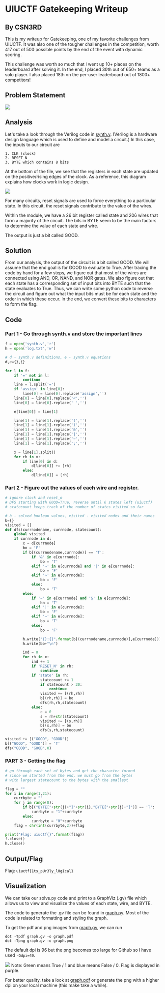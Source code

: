 # UIUCTF Gatekeeping Writeup
## By CSN3RD

This is my writeup for Gatekeeping, one of my favorite challenges from UIUCTF. It was also one of the tougher challenges in the competition, worth 417 out of 500 possible points by the end of the event with dynamic scoring.

This challenge was worth so much that I went up 10+ places on the leaderboard after solving it. In the end, I placed 30th out of 650+ teams as a solo player. I also placed 18th on the per-user leaderboard out of 1800+ competitors!

## Problem Statement
![](ProblemStatement.png)

## Analysis
Let's take a look through the Verilog code in [synth.v](synth.v). (Verilog is a hardware design language which is used to define and model a circuit.) In this case, the inputs to our circuit are

```
1. CLK (clock)
2. RESET_N
3. BYTE which contains 8 bits
```

At the bottom of the file, we see that the registers in each state are updated on the positive/rising edges of the clock. As a reference, this diagram explains how clocks work in logic design.

![](clock.jpeg)

For many circuits, reset signals are used to force everything to a particular state. In this circuit, the reset signals contribute to the value of the wires.

Within the module, we have a 26 bit register called state and 206 wires that form a majority of the circuit. The bits in BYTE seem to be the main factors to determine the value of each state and wire.

The output is just a bit called GOOD.

## Solution

From our analysis, the output of the circuit is a bit called GOOD. We will assume that the end goal is for GOOD to evaluate to True. After tracing the code by hand for a few steps, we figure out that most of the wires are connected using AND, OR, NAND, and NOR gates. We also figure out that each state has a corresponding set of input bits into BYTE such that the state evaluates to True. Thus, we can write some python code to reverse the circuit and figure out what the input bits must be for each state and the order in which these occur. In the end, we convert these bits to characters to form the flag.

## Code

### Part 1 - Go through synth.v and store the important lines

```python
f = open('synth.v','r')
h = open('log.txt','w')

# d - synth.v definitions, e - synth.v equations
d,e={},{} 

for l in f:
    if '=' not in l:
        continue
    line = l.split('=')
    if 'assign' in line[0]:
        line[0] = line[0].replace('assign','')
    line[0] = line[0].replace('<','')
    line[0] = line[0].replace(' ','')

    e[line[0]] = line[1]

    line[1] = line[1].replace('(','')
    line[1] = line[1].replace(')','')
    line[1] = line[1].replace('&','')
    line[1] = line[1].replace('|','')
    line[1] = line[1].replace('~','')
    line[1] = line[1].replace(';','')

    x = line[1].split()
    for rh in x:
        if line[0] in d:
            d[line[0]] += [rh]
        else:
            d[line[0]] = [rh]
```

### Part 2 - Figure out the values of each wire and register.
```python
# ignore clock and reset_n
# DFS starting with GOOD=True, reverse until 6 states left (uiuctf)
# statecount keeps track of the number of states visited so far

# b - solved boolean values, visited - visited nodes and their names
b={}
visited = []
def dfs(currnodename, currnode, statecount):
    global visited
    if currnode in d:
        x = d[currnode]
        bo = 'F'
        if b[(currnodename,currnode)] == 'T':
            if '&' in e[currnode]:
                bo = 'T'
            elif '~' in e[currnode] and '|' in e[currnode]:
                bo = 'F'
            elif '~' in e[currnode]:
                bo = 'F'
            else:
                bo = 'T'
        else:
            if '~' in e[currnode] and '&' in e[currnode]:
                bo = 'T'
            elif '|' in e[currnode]:
                bo = 'F'
            elif '~' in e[currnode]:
                bo = 'T'
            else:
                bo = 'F'

        h.write("{}:{}".format(b[(currnodename,currnode)],e[currnode]))
        h.write(bo+"\n")

        ind = 0
        for rh in x:
            ind += 1
            if 'RESET_N' in rh:
                continue
            if 'state' in rh:
                statecount += 1
                if statecount > 20:
                    continue
                visited += [(rh,rh)]
                b[(rh,rh)] = bo
                dfs(rh,rh,statecount)
            else:
                c = 0
                s = rh+str(statecount)
                visited += [(s,rh)]
                b[(s,rh)] = bo
                dfs(s,rh,statecount)

visited += [("GOOD", "GOOD")]
b[("GOOD", "GOOD")] = 'T'
dfs("GOOD", "GOOD",0)
```

### PART 3 - Getting the flag

```python
# go through each set of bytes and get the character formed
# since we started from the end, we must go from the bytes
# with largest statecount to the bytes with the smallest

flag = ""
for i in range(1,21):
    currbyte = ""
    for j in range(8):
        if b[("BYTE["+str(j)+"]"+str(i),"BYTE["+str(j)+"]")] == 'T':
            currbyte = "1"+currbyte
        else:
            currbyte = "0"+currbyte
    flag = chr(int(currbyte,2))+flag

print("Flag: uiuctf{}".format(flag))
f.close()
h.close()
```

## Output/Flag
Flag: `uiuctf{1ts_pUr3ly_l0gIcal}`

## Visualization
We can take our solve.py code and print to a GraphViz (.gv) file which allows us to view and visualize the values of each state, wire, and BYTE.

The code to generate the .gv file can be found in [graph.py](graph.py). Most of the code is related to formatting and styling the graph.

To get the pdf and png images from [graph.gv](graph.gv), we can run
```
dot -Tpdf graph.gv -o graph.pdf
dot -Tpng graph.gv -o graph.png
```

The default dpi is 96 but the png becomes too large for Github so I have used `-Gdpi=40`.

![](graph.png)
Note: Green means True / 1 and blue means False / 0. Flag is displayed in purple.

For better quality, take a look at [graph.pdf](graph.pdf) or generate the png with a higher dpi on your local machine (this make take a while).
